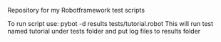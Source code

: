 Repository for my Robotframework test scripts

To run script use: pybot -d results tests/tutorial.robot
This will run test named tutorial under tests folder and put log files to results folder
